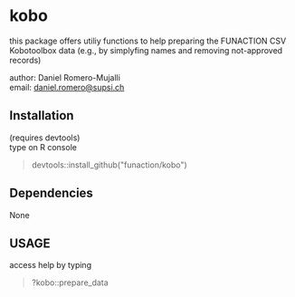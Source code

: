 # kobo
this package offers utiliy functions to help preparing the FUNACTION CSV Kobotoolbox data (e.g., by simplyfing names and removing not-approved records)

author: Daniel Romero-Mujalli<br>
email:  daniel.romero@supsi.ch

## Installation
(requires devtools)<br>
type on R console
> devtools::install_github("funaction/kobo")

## Dependencies
None

## USAGE

access help by typing

>?kobo::prepare_data
